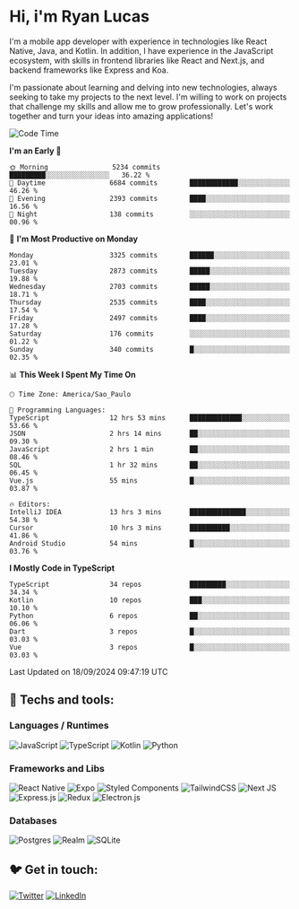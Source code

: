 # Hi, i'm Ryan Lucas

I'm a mobile app developer with experience in technologies like React Native, Java, and Kotlin.
In addition, I have experience in the JavaScript ecosystem, with skills in frontend libraries like React and Next.js, and backend frameworks like Express and Koa.

I'm passionate about learning and delving into new technologies, always seeking to take my projects to the next level. I'm willing to work on projects that challenge my skills and allow me to grow professionally. Let's work together and turn your ideas into amazing applications!


<!--START_SECTION:waka-->
![Code Time](http://img.shields.io/badge/Code%20Time-569%20hrs%2028%20mins-blue)

**I'm an Early 🐤** 

```text
🌞 Morning                5234 commits        █████████░░░░░░░░░░░░░░░░   36.22 % 
🌆 Daytime                6684 commits        ████████████░░░░░░░░░░░░░   46.26 % 
🌃 Evening                2393 commits        ████░░░░░░░░░░░░░░░░░░░░░   16.56 % 
🌙 Night                  138 commits         ░░░░░░░░░░░░░░░░░░░░░░░░░   00.96 % 
```
📅 **I'm Most Productive on Monday** 

```text
Monday                   3325 commits        ██████░░░░░░░░░░░░░░░░░░░   23.01 % 
Tuesday                  2873 commits        █████░░░░░░░░░░░░░░░░░░░░   19.88 % 
Wednesday                2703 commits        █████░░░░░░░░░░░░░░░░░░░░   18.71 % 
Thursday                 2535 commits        ████░░░░░░░░░░░░░░░░░░░░░   17.54 % 
Friday                   2497 commits        ████░░░░░░░░░░░░░░░░░░░░░   17.28 % 
Saturday                 176 commits         ░░░░░░░░░░░░░░░░░░░░░░░░░   01.22 % 
Sunday                   340 commits         █░░░░░░░░░░░░░░░░░░░░░░░░   02.35 % 
```


📊 **This Week I Spent My Time On** 

```text
🕑︎ Time Zone: America/Sao_Paulo

💬 Programming Languages: 
TypeScript               12 hrs 53 mins      █████████████░░░░░░░░░░░░   53.66 % 
JSON                     2 hrs 14 mins       ██░░░░░░░░░░░░░░░░░░░░░░░   09.30 % 
JavaScript               2 hrs 1 min         ██░░░░░░░░░░░░░░░░░░░░░░░   08.46 % 
SQL                      1 hr 32 mins        ██░░░░░░░░░░░░░░░░░░░░░░░   06.45 % 
Vue.js                   55 mins             █░░░░░░░░░░░░░░░░░░░░░░░░   03.87 % 

🔥 Editors: 
IntelliJ IDEA            13 hrs 3 mins       ██████████████░░░░░░░░░░░   54.38 % 
Cursor                   10 hrs 3 mins       ██████████░░░░░░░░░░░░░░░   41.86 % 
Android Studio           54 mins             █░░░░░░░░░░░░░░░░░░░░░░░░   03.76 % 
```

**I Mostly Code in TypeScript** 

```text
TypeScript               34 repos            █████████░░░░░░░░░░░░░░░░   34.34 % 
Kotlin                   10 repos            ███░░░░░░░░░░░░░░░░░░░░░░   10.10 % 
Python                   6 repos             ██░░░░░░░░░░░░░░░░░░░░░░░   06.06 % 
Dart                     3 repos             █░░░░░░░░░░░░░░░░░░░░░░░░   03.03 % 
Vue                      3 repos             █░░░░░░░░░░░░░░░░░░░░░░░░   03.03 % 
```




 Last Updated on 18/09/2024 09:47:19 UTC
<!--END_SECTION:waka-->

## 🔧 Techs and tools: 

### Languages / Runtimes
![JavaScript](https://img.shields.io/badge/javascript-%23323330.svg?style=for-the-badge&logo=javascript&logoColor=%23F7DF1E)
![TypeScript](https://img.shields.io/badge/typescript-%23007ACC.svg?style=for-the-badge&logo=typescript&logoColor=white)
![Kotlin](https://img.shields.io/badge/kotlin-%230095D5.svg?style=for-the-badge&logo=kotlin&logoColor=white) ![Python](https://img.shields.io/badge/python-3670A0?style=for-the-badge&logo=python&logoColor=ffdd54)

### Frameworks and Libs
![React Native](https://img.shields.io/badge/react_native-%2320232a.svg?style=for-the-badge&logo=react&logoColor=%2361DAFB)
![Expo](https://img.shields.io/badge/expo-1C1E24?style=for-the-badge&logo=expo&logoColor=#D04A37)
![Styled Components](https://img.shields.io/badge/styled--components-DB7093?style=for-the-badge&logo=styled-components&logoColor=white)
![TailwindCSS](https://img.shields.io/badge/tailwindcss-%2338B2AC.svg?style=for-the-badge&logo=tailwind-css&logoColor=white)
![Next JS](https://img.shields.io/badge/Next-black?style=for-the-badge&logo=next.js&logoColor=white)
![Express.js](https://img.shields.io/badge/express.js-%23404d59.svg?style=for-the-badge&logo=express&logoColor=%2361DAFB)
![Redux](https://img.shields.io/badge/redux-%23593d88.svg?style=for-the-badge&logo=redux&logoColor=white)
![Electron.js](https://img.shields.io/badge/Electron-191970?style=for-the-badge&logo=Electron&logoColor=white)

### Databases
![Postgres](https://img.shields.io/badge/postgres-%23316192.svg?style=for-the-badge&logo=postgresql&logoColor=white)
![Realm](https://img.shields.io/badge/Realm-39477F?style=for-the-badge&logo=realm&logoColor=white)
![SQLite](https://img.shields.io/badge/sqlite-%2307405e.svg?style=for-the-badge&logo=sqlite&logoColor=white)

## 🐦 Get in touch:

[![Twitter](https://img.shields.io/badge/Twitter-%231DA1F2.svg?style=for-the-badge&logo=Twitter&logoColor=white)](https://twitter.com/ryangst_)
[![LinkedIn](https://img.shields.io/badge/linkedin-%230077B5.svg?style=for-the-badge&logo=linkedin&logoColor=white)](https://www.linkedin.com/in/ryan-lucas-machado/)
